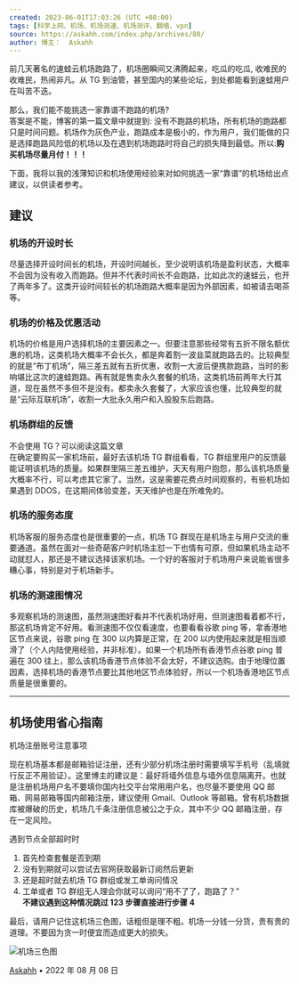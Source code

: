```yaml
---
created: 2023-06-01T17:03:26 (UTC +08:00)
tags: [科学上网、机场、机场测速、机场测评、翻墙、vpn]
source: https://askahh.com/index.php/archives/80/
author: 博主：  Askahh
---
```


前几天著名的速蛙云机场跑路了，机场圈瞬间又沸腾起来，吃瓜的吃瓜, 收难民的收难民，热闹非凡。从 TG 到油管，甚至国内的某些论坛，到处都能看到速蛙用户在叫苦不迭。  

那么，我们能不能挑选一家靠谱不跑路的机场?  
答案是不能，博客的第一篇文章中就提到: 没有不跑路的机场，所有机场的跑路都只是时间问题。机场作为灰色产业，跑路成本是极小的，作为用户，我们能做的只是选择跑路风险低的机场以及在遇到机场跑路时将自己的损失降到最低。所以:**购买机场尽量月付！！！**

下面，我将以我的浅薄知识和机场使用经验来对如何挑选一家“靠谱”的机场给出点建议，以供读者参考。  

## 建议

### 机场的开设时长

尽量选择开设时间长的机场，开设时间越长，至少说明该机场是盈利状态，大概率不会因为没有收入而跑路。但并不代表时间长不会跑路，比如此次的速蛙云，也开了两年多了。这类开设时间较长的机场跑路大概率是因为外部因素，如被请去喝茶等。

### 机场的价格及优惠活动

机场的价格是用户选择机场的主要因素之一。但要注意那些经常有五折不限名额优惠的机场，这类机场大概率不会长久，都是奔着割一波韭菜就跑路去的。比较典型的就是“布丁机场”，隔三差五就有五折优惠，收割一大波后便携款跑路，当时的影响堪比这次的速蛙跑路。再有就是售卖永久套餐的机场，这类机场前两年大行其道，现在虽然不多但不是没有。都卖永久套餐了，大家应该也懂，比较典型的就是“云际互联机场”，收割一大批永久用户和入股股东后跑路。

### 机场群组的反馈

不会使用 TG？可以阅读这篇文章  
在确定要购买一家机场前，最好去该机场 TG 群组看看，TG 群组里用户的反馈最能证明该机场的质量。如果群里隔三差五维护，天天有用户抱怨，那么该机场质量大概率不行，可以考虑其它家了。当然，这是需要花费点时间观察的，有些机场如果遇到 DDOS，在这期间体验变差，天天维护也是在所难免的。

### 机场的服务态度

机场客服的服务态度也是很重要的一点，机场 TG 群现在是机场主与用户交流的重要通道。虽然在面对一些奇葩客户时机场主怼一下也情有可原，但如果机场主动不动就怼人，那还是不建议选择该家机场。一个好的客服对于机场用户来说能省很多糟心事，特别是对于机场新手。

### 机场的测速图情况

多观察机场的测速图，虽然测速图好看并不代表机场好用，但测速图看着都不行，那这机场肯定不好用。看测速图不仅仅看速度，也要看看谷歌 ping 等，拿香港地区节点来说，谷歌 ping 在 300 以内算是正常，在 200 以内使用起来就是相当顺滑了（个人内陆使用经验，并非标准）。如果一个机场所有香港节点谷歌 ping 普遍在 300 往上，那么该机场香港节点体验不会太好，不建议选购。由于地理位置因素，选择机场的香港节点要比其他地区节点体验好，所以一个机场香港地区节点质量是很重要的。

___

## 机场使用省心指南

机场注册账号注意事项

现在机场基本都是邮箱验证注册，还有少部分机场注册时需要填写手机号（乱填就行反正不用验证）。这里博主的建议是：最好将墙外信息与墙外信息隔离开。也就是注册机场用户名不要填你国内社交平台常用用户名，也尽量不要使用 QQ 邮箱、网易邮箱等国内邮箱注册，建议使用 Gmail、Outlook 等邮箱。曾有机场数据库被爆破的历史，机场几千条注册信息被公之于众，其中不少 QQ 邮箱注册，存在一定风险。

遇到节点全部超时时

1.  首先检查套餐是否到期
2.  没有到期就可以尝试去官网获取最新订阅然后更新
3.  还是超时就去机场 TG 群组或发工单询问情况
4.  工单或者 TG 群组无人理会你就可以询问“用不了了，跑路了？”  
    **不建议遇到这种情况跳过 123 步骤直接进行步骤 4**

最后，请用户记住这机场三色图，话粗但是理不粗。机场一分钱一分货，贵有贵的道理。不要因为贪一时便宜而造成更大的损失。

![机场三色图](https://pic1.imgdb.cn/item/646c1955e03e90d8749ce74d.png)


[Askahh](https://askahh.com/index.php/archives/80/#) • 2022 年 08 月 08 日
